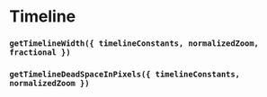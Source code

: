 # Timeline

### `getTimelineWidth({ timelineConstants, normalizedZoom, fractional })`

### `getTimelineDeadSpaceInPixels({ timelineConstants, normalizedZoom })`

